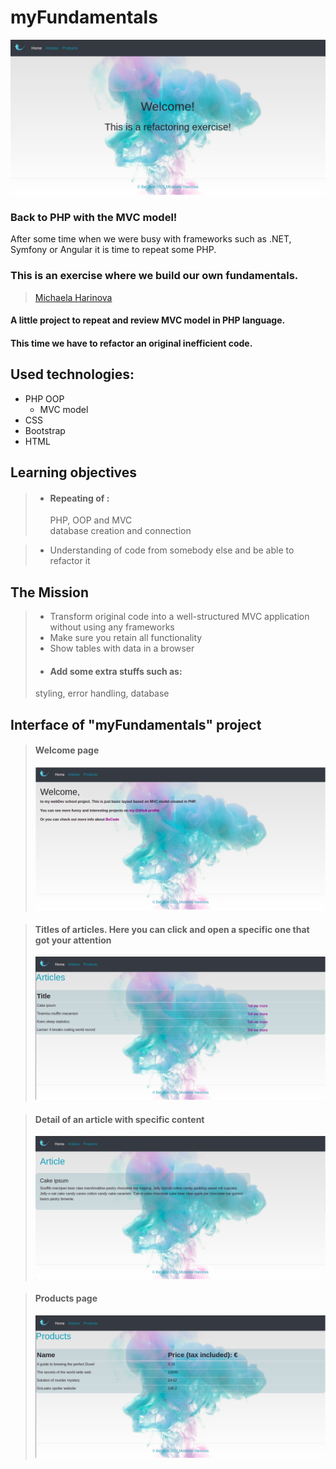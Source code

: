 # myFundamentals

![Homepage](Img/header.png)

### Back to PHP with the MVC model!
 After some time when we were busy with frameworks such as .NET, Symfony or Angular it is time to repeat some PHP.
### This is an exercise where we build our own fundamentals.

>[Michaela Harinova](https://github.com/mharin)

#### A little project to repeat and review MVC model in PHP language.
#### This time we have to refactor an original inefficient code.

## Used technologies:
- PHP OOP
  - MVC model
- CSS
- Bootstrap
- HTML

## Learning objectives
> - #### Repeating of : 
>   PHP, OOP and MVC   
    database creation and connection    

> - Understanding of code from somebody else and be able to refactor it  

## The Mission
> - Transform original code into a well-structured MVC application without using any frameworks
> - Make sure you retain all functionality 
> - Show tables with data in a browser 
> - #### Add some extra stuffs such as:  
>  styling, error handling, database

## Interface of "myFundamentals" project
>#### Welcome page
>![Screenshot Layout](Img/welcome.png)

>#### Titles of articles. Here you can click and open a specific one that got your attention
>![Screenshot Layout](Img/articles.png)

>#### Detail of an article with specific content
>![Screenshot Layout](Img/article.png)  

>#### Products page
>![Screenshot Layout](Img/products.png)
